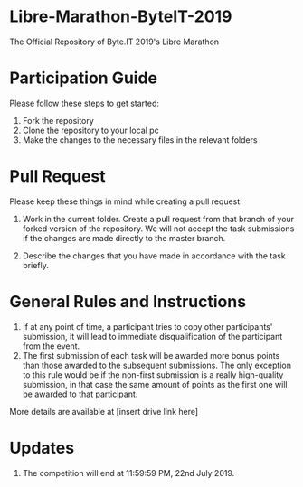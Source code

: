 # Libre-Marathon-ByteIT-2019
The Official Repository of Byte.IT 2019's Libre Marathon

# Participation Guide
Please follow these steps to get started:
1. Fork the repository
2. Clone the repository to your local pc
3. Make the changes to the necessary files in the relevant folders

# Pull Request
Please keep these things in mind while creating a pull request:

1. Work in the current folder. Create a pull request from that branch of your forked version of the repository. 
    We will not accept the task submissions if the changes are made directly to the master branch.

2. Describe the changes that you have made in accordance with the task briefly.


# General Rules and Instructions
1. If at any point of time, a participant tries to copy other participants' submission, it will lead to immediate disqualification of the   participant from the event.
2. The first submission of each task will be awarded more bonus points than those awarded to the subsequent submissions. The only exception to this rule would be if the non-first submission is a really high-quality submission, in that case the same amount of points as the first one will be awarded to that participant.


More details are available at [insert drive link here]

# Updates
1. The competition will end at 11:59:59 PM, 22nd July 2019.
